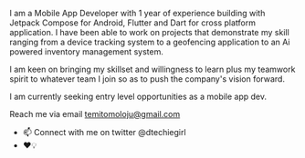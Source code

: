 
I am a Mobile App Developer with 1 year of experience building with Jetpack Compose for Android, Flutter and Dart for cross platform application. I have been able to work on projects that demonstrate my skill ranging from a device tracking system to a geofencing application to an Ai powered inventory management system. 

I am keen on bringing my skillset and willingness to learn plus my teamwork spirit to whatever team I join so as to push the company's vision forward. 

I am currently seeking entry level opportunities as a mobile app dev. 

Reach me via email temitomoloju@gmail.com
- 📫 Connect with me on twitter @dtechiegirl
-  ❤️💡

<!---
dtechiegirl/dtechiegirl is a ✨ special ✨ repository because its `README.md` (this file) appears on your GitHub profile.
You can click the Preview link to take a look at your changes.
--->
